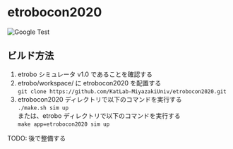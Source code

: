 # etrobocon2020

![Google Test](https://github.com/KatLab-MiyazakiUniv/etrobocon2020/workflows/Google%20Test/badge.svg)

## ビルド方法

1. etrobo シミュレータ v1.0 であることを確認する
2. etrobo/workspace/ に etrobocon2020 を配置する  
   `git clone https://github.com/KatLab-MiyazakiUniv/etrobocon2020.git`
3. etrobocon2020 ディレクトリで以下のコマンドを実行する  
   `./make.sh sim up`  
   または、etrobo ディレクトリで以下のコマンドを実行する  
   `make app=etrobocon2020 sim up`

TODO: 後で整備する
